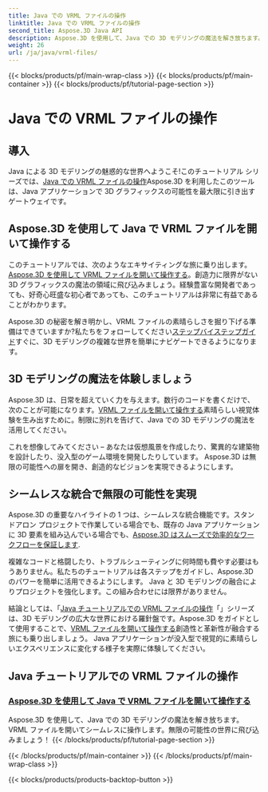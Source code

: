 ```yaml
---
title: Java での VRML ファイルの操作
linktitle: Java での VRML ファイルの操作
second_title: Aspose.3D Java API
description: Aspose.3D を使用して、Java での 3D モデリングの魔法を解き放ちます。 VRML ファイルを開いてシームレスに操作します。無限の可能性の世界に飛び込みましょう！
weight: 26
url: /ja/java/vrml-files/
---
```


{{< blocks/products/pf/main-wrap-class >}}
{{< blocks/products/pf/main-container >}}
{{< blocks/products/pf/tutorial-page-section >}}

# Java での VRML ファイルの操作

## 導入

 Java による 3D モデリングの魅惑的な世界へようこそ!このチュートリアル シリーズでは、[Java での VRML ファイルの操作](./open-vrml-files-java/)Aspose.3D を利用したこのツールは、Java アプリケーションで 3D グラフィックスの可能性を最大限に引き出すゲートウェイです。

## Aspose.3D を使用して Java で VRML ファイルを開いて操作する
このチュートリアルでは、次のようなエキサイティングな旅に乗り出します。[Aspose.3D を使用して VRML ファイルを開いて操作する](./open-vrml-files-java/)。創造力に限界がない 3D グラフィックスの魔法の領域に飛び込みましょう。経験豊富な開発者であっても、好奇心旺盛な初心者であっても、このチュートリアルは非常に有益であることがわかります。

 Aspose.3D の秘密を解き明かし、VRML ファイルの素晴らしさを掘り下げる準備はできていますか?私たちをフォローしてください[ステップバイステップガイド](./open-vrml-files-java/)すぐに、3D モデリングの複雑な世界を簡単にナビゲートできるようになります。

## 3D モデリングの魔法を体験しましょう
Aspose.3D は、日常を超えていく力を与えます。数行のコードを書くだけで、次のことが可能になります。[VRML ファイルを開いて操作する](./open-vrml-files-java/)素晴らしい視覚体験を生み出すために。制限に別れを告げて、Java での 3D モデリングの魔法を活用してください。

これを想像してみてください – あなたは仮想風景を作成したり、驚異的な建築物を設計したり、没入型のゲーム環境を開発したりしています。 Aspose.3D は無限の可能性への扉を開き、創造的なビジョンを実現できるようにします。

## シームレスな統合で無限の可能性を実現
Aspose.3D の重要なハイライトの 1 つは、シームレスな統合機能です。スタンドアロン プロジェクトで作業している場合でも、既存の Java アプリケーションに 3D 要素を組み込んでいる場合でも、[Aspose.3D はスムーズで効率的なワークフローを保証します](./open-vrml-files-java/).

複雑なコードと格闘したり、トラブルシューティングに何時間も費やす必要はもうありません。私たちのチュートリアルは各ステップをガイドし、Aspose.3D のパワーを簡単に活用できるようにします。 Java と 3D モデリングの融合によりプロジェクトを強化します。この組み合わせには限界がありません。

結論としては、「[Java チュートリアルでの VRML ファイルの操作](./open-vrml-files-java/)「」シリーズは、3D モデリングの広大な世界における羅針盤です。Aspose.3D をガイドとして使用することで、[VRML ファイルを開いて操作する](./open-vrml-files-java/)創造性と革新性が融合する旅にも乗り出しましょう。 Java アプリケーションが没入型で視覚的に素晴らしいエクスペリエンスに変化する様子を実際に体験してください。
## Java チュートリアルでの VRML ファイルの操作
### [Aspose.3D を使用して Java で VRML ファイルを開いて操作する](./open-vrml-files-java/)
Aspose.3D を使用して、Java での 3D モデリングの魔法を解き放ちます。 VRML ファイルを開いてシームレスに操作します。無限の可能性の世界に飛び込みましょう！
{{< /blocks/products/pf/tutorial-page-section >}}

{{< /blocks/products/pf/main-container >}}
{{< /blocks/products/pf/main-wrap-class >}}

{{< blocks/products/products-backtop-button >}}
